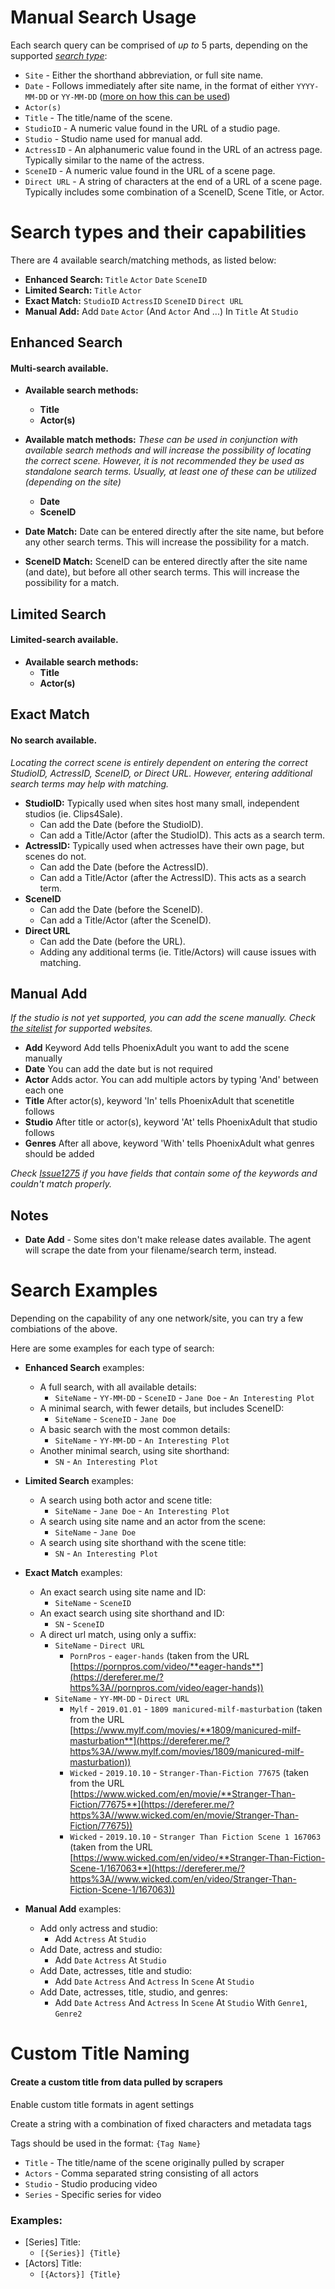 # Manual Search Usage

Each search query can be comprised of *up to* 5 parts, depending on the supported [*search type*](./manualsearch.md#search-types-and-their-capabilities):
- `Site` - Either the shorthand abbreviation, or full site name.
- `Date` - Follows immediately after site name, in the format of either `YYYY-MM-DD` or `YY-MM-DD` ([more on how this can be used](./manualsearch.md#search-types-and-their-capabilities))
- `Actor(s)`
- `Title` - The title/name of the scene.
- `StudioID` - A numeric value found in the URL of a studio page.
- `Studio` - Studio name used for manual add.
- `ActressID` - An alphanumeric value found in the URL of an actress page. Typically similar to the name of the actress.
- `SceneID` - A numeric value found in the URL of a scene page.
- `Direct URL` - A string of characters at the end of a URL of a scene page. Typically includes some combination of a SceneID, Scene Title, or Actor.

# Search types and their capabilities
There are 4 available search/matching methods, as listed below:
+ **Enhanced Search:** `Title` `Actor` `Date` `SceneID`
+ **Limited Search:** `Title` `Actor`
+ **Exact Match:** `StudioID` `ActressID` `SceneID` `Direct URL`
+ **Manual Add:** Add `Date` `Actor` (And `Actor` And ...) In `Title` At `Studio`

## Enhanced Search
#### Multi-search available.
+ **Available search methods:**
  - **Title**
  - **Actor(s)**
+ **Available match methods:**
*These can be used in conjunction with available search methods and will increase the possibility of locating the correct scene. However, it is not recommended they be used as standalone search terms. Usually, at least one of these can be utilized (depending on the site)*
  - **Date**
  - **SceneID**

+ **Date Match:** Date can be entered directly after the site name, but before any other search terms. This will increase the possibility for a match.
+ **SceneID Match:** SceneID can be entered directly after the site name (and date), but before all other search terms. This will increase the possibility for a match.

## Limited Search
#### Limited-search available.
+ **Available search methods:**
  - **Title**
  - **Actor(s)**

## Exact Match
#### No search available.
*Locating the correct scene is entirely dependent on entering the correct StudioID, ActressID, SceneID, or Direct URL. However, entering additional search terms may help with matching.*
+ **StudioID:** Typically used when sites host many small, independent studios (ie. Clips4Sale).
  - Can add the Date (before the StudioID).
  - Can add a Title/Actor (after the StudioID). This acts as a search term.
+ **ActressID:** Typically used when actresses have their own page, but scenes do not. 
  - Can add the Date (before the ActressID).
  - Can add a Title/Actor (after the ActressID). This acts as a search term.
+ **SceneID**
  - Can add the Date (before the SceneID).
  - Can add a Title/Actor (after the SceneID).
+ **Direct URL**
  - Can add the Date (before the URL).
  - Adding any additional terms (ie. Title/Actors) will cause issues with matching.

## Manual Add
*If the studio is not yet supported, you can add the scene manually. Check [the sitelist](./sitelist.md) for supported websites.*
+ **Add** Keyword Add tells PhoenixAdult you want to add the scene manually
+ **Date** You can add the date but is not required
+ **Actor** Adds actor. You can add multiple actors by typing 'And' between each one
+ **Title** After actor(s), keyword 'In' tells PhoenixAdult that scenetitle follows
+ **Studio** After title or actor(s), keyword 'At' tells PhoenixAdult that studio follows
+ **Genres** After all above, keyword 'With' tells PhoenixAdult what genres should be added

*Check [Issue1275](https://github.com/PAhelper/PhoenixAdult.bundle/issues/1275) if you have fields that contain some of the keywords and couldn't match properly.*

## Notes
+ **Date Add** - Some sites don't make release dates available. The agent will scrape the date from your filename/search term, instead.

# Search Examples
Depending on the capability of any one network/site, you can try a few combiations of the above.

Here are some examples for each type of search:
+ **Enhanced Search** examples:
  - A full search, with all available details:
    - `SiteName` - `YY-MM-DD` - `SceneID` - `Jane Doe` - `An Interesting Plot`
  - A minimal search, with fewer details, but includes SceneID:
    - `SiteName` - `SceneID` - `Jane Doe`
  - A basic search with the most common details:
    - `SiteName` - `YY-MM-DD` - `An Interesting Plot`
  - Another minimal search, using site shorthand:
    - `SN` - `An Interesting Plot`

+ **Limited Search** examples:
  - A search using both actor and scene title:
    - `SiteName` - `Jane Doe` - `An Interesting Plot`
  - A search using site name and an actor from the scene:
    - `SiteName` - `Jane Doe`
  - A search using site shorthand with the scene title:
    - `SN` - `An Interesting Plot`

+ **Exact Match** examples:
  - An exact search using site name and ID:
    - `SiteName` - `SceneID`
  - An exact search using site shorthand and ID:
    - `SN` - `SceneID`
  - A direct url match, using only a suffix:
    - `SiteName` - `Direct URL`
      - `PornPros` - `eager-hands` (taken from the URL [https://pornpros.com/video/**eager-hands**](https://dereferer.me/?https%3A//pornpros.com/video/eager-hands))
    - `SiteName` - `YY-MM-DD` - `Direct URL`
      - `Mylf` - `2019.01.01` - `1809 manicured-milf-masturbation` (taken from the URL [https://www.mylf.com/movies/**1809/manicured-milf-masturbation**](https://dereferer.me/?https%3A//www.mylf.com/movies/1809/manicured-milf-masturbation))
      - `Wicked` - `2019.10.10` - `Stranger-Than-Fiction 77675` (taken from the URL [https://www.wicked.com/en/movie/**Stranger-Than-Fiction/77675**](https://dereferer.me/?https%3A//www.wicked.com/en/movie/Stranger-Than-Fiction/77675))
      - `Wicked` - `2019.10.10` - `Stranger Than Fiction Scene 1 167063` (taken from the URL [https://www.wicked.com/en/video/**Stranger-Than-Fiction-Scene-1/167063**](https://dereferer.me/?https%3A//www.wicked.com/en/video/Stranger-Than-Fiction-Scene-1/167063))

+ **Manual Add** examples:
  - Add only actress and studio:
    - Add `Actress` At `Studio`
  - Add Date, actress and studio:
    - Add `Date` `Actress` At `Studio`
  - Add Date, actresses, title and studio:
    - Add `Date` `Actress` And `Actress` In `Scene` At `Studio`
  - Add Date, actresses, title, studio, and genres:
    - Add `Date` `Actress` And `Actress` In `Scene` At `Studio` With `Genre1`, `Genre2`

# Custom Title Naming

#### Create a custom title from data pulled by scrapers

Enable custom title formats in agent settings

Create a string with a combination of fixed characters and metadata tags

Tags should be used in the format: `{Tag Name}`

- `Title` - The title/name of the scene originally pulled by scraper
- `Actors` - Comma separated string consisting of all actors
- `Studio` - Studio producing video
- `Series` - Specific series for video

### Examples:
- \[Series\] Title:
    - `[{Series}] {Title}`
- \[Actors\] Title:
    - `[{Actors}] {Title}`
